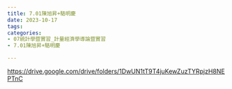 ```yaml
---
title: 7.01陳旭昇+駱明慶
date: 2023-10-17
tags: 
categories:
- 07統計學暨實習_計量經濟學導論暨實習
- 7.01陳旭昇+駱明慶

---
```

https://drive.google.com/drive/folders/1DwUN1tT9T4juKewZuzTYRpjzH8NEPTnC
